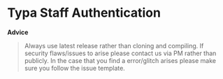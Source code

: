 # Typa Staff Authentication

**Advice**
> Always use latest release rather than cloning and compiling.
> If security flaws/issues to arise please contact us via PM rather than publicly.
> In the case that you find a error/glitch arises please make sure you follow the issue template.
> 


